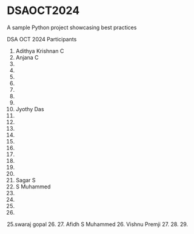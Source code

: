 # DSAOCT2024
A sample Python project showcasing best practices

DSA OCT 2024 Participants


1. Adithya Krishnan C
2. Anjana C
3.
4.
5.
6.
7.
8.
9.
10. Jyothy Das
11.
12.
13.
14.
15.
16.
17.
18.
19.
20.
21. Sagar S
20. S Muhammed
21.
22.
23.
24.
25.swaraj gopal
26.
27. Afidh S Muhammed
26. Vishnu Premji
27.
28.
29.
